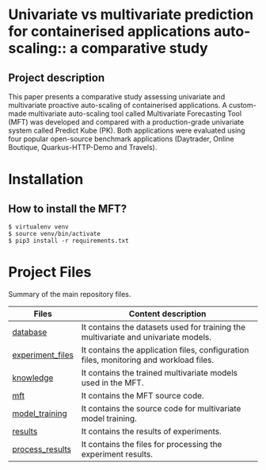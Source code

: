 # Univariate vs multivariate prediction for containerised applications auto-scaling:: a comparative study

 ## Project description
 
This paper presents a comparative study assessing univariate and multivariate proactive auto-scaling of containerised applications. A custom-made multivariate auto-scaling tool called Multivariate Forecasting Tool (MFT) was developed and compared with a production-grade univariate system called Predict Kube (PK). Both applications were evaluated using four popular open-source benchmark applications (Daytrader, Online Boutique, Quarkus-HTTP-Demo and Travels).

# Installation  
  
## How to install the MFT?

    $ virtualenv venv
    $ source venv/bin/activate
    $ pip3 install -r requirements.txt

# Project Files

Summary of the main repository files.


| Files                                | Content description                                                                   |
|--------------------------------------|---------------------------------------------------------------------------------------|
| [database](database)                 | It contains the datasets used for training the multivariate and univariate models.    |
| [experiment_files](experiment_files) | It contains the application files, configuration files, monitoring and workload files.|
| [knowledge](knowledge)               | It contains the trained multivariate models used in the MFT.                          |
| [mft](mft)                           | It contains the MFT source code.                                                      |
| [model_training](model_training)     | It contains the source code for multivariate model training.                          |
| [results](results)                   | It contains the results of experiments.                                               |
| [process_results](process_results)   | It contains the files for processing the experiment results.                          |





